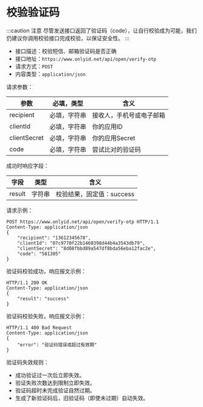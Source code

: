 # 校验验证码

:::caution 注意
尽管发送接口返回了验证码（code），让自行校验成为可能，我们仍建议你调用校验接口完成校验，以保证安全性。
:::

* 接口描述：校验短信、邮箱验证码是否正确
* 接口地址：`https://www.onlyid.net/api/open/verify-otp`
* 请求方式：`POST`
* 内容类型：`application/json`

请求参数：

<table><thead>
    <tr>
        <th>参数</th>
        <th className="docs__param-c1">必填，类型</th>
        <th>含义</th>
    </tr>
</thead><tbody>
    <tr>
        <td>recipient</td>
        <td>必填，字符串</td>
        <td>接收人，手机号或电子邮箱</td>
    </tr><tr>
        <td>clientId</td>
        <td>必填，字符串</td>
        <td>你的应用ID</td>
    </tr><tr>
        <td>clientSecret</td>
        <td>必填，字符串</td>
        <td>你的应用Secret</td>
    </tr><tr>
        <td>code</td>
        <td>必填，字符串</td>
        <td>尝试比对的验证码</td>    
    </tr>
</tbody></table>

成功时响应字段：

<table><thead>
    <tr>
        <th>字段</th>
        <th>类型</th>
        <th>含义</th>
    </tr>
</thead><tbody>
    <tr>
        <td>result</td>
        <td>字符串</td>
        <td>校验结果，固定值：success</td>
    </tr>
</tbody></table>

请求示例：

```http
POST https://www.onlyid.net/api/open/verify-otp HTTP/1.1
Content-Type: application/json
{
    "recipient": "13612345678",
    "clientId": "07c9770f22b1460398d44b4a3543db79",
    "clientSecret": "8d08fbbd89a547df8bda56eba12fac2e",
    "code": "581305"
}
```

验证码校验成功，响应报文示例：

```http
HTTP/1.1 200 OK
Content-Type: application/json
{
    "result": "success"
}
```

验证码校验失败，响应报文示例：

```http
HTTP/1.1 400 Bad Request
Content-Type: application/json
{
    "error": "验证码错误或超过有效期"
}
```

验证码失效规则：

* 成功验证过一次后立即失效。
* 验证失败次数达到限制立即失效。
* 验证码超时未完成验证自然过期。
* 生成了新验证码后，旧验证码（即使未过期）自动失效。
